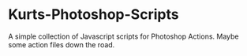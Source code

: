 # Kurts-Photoshop-Scripts

A simple collection of Javascript scripts for Photoshop Actions.
Maybe some action files down the road.
